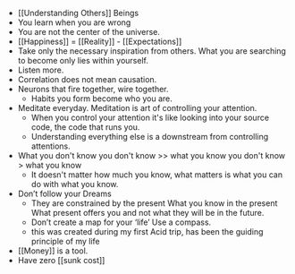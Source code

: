 - [[Understanding Others]] Beings
- You learn when you are wrong
- You are not the center of the universe.
- [[Happiness]] = [[Reality]] - [[Expectations]]
- Take only the necessary inspiration from others. What you are searching to become only lies within yourself.
- Listen more.
- Correlation does not mean causation.
- Neurons that fire together, wire together.
	- Habits you form become who you are.
- Meditate everyday. Meditation is art of controlling your attention.
	- When you control your attention it's like looking into your source code, the code that runs you.
	- Understanding everything else is a downstream from controlling attentions.
- What you don't know you don't know >>  what you know you don't know > what you know
	- It doesn't matter how much you know, what matters is what you can do with what you know.
- Don’t follow your Dreams
	- They are constrained by the present
	  What you know in the present
	  What present offers you
	  and not what they will be in the future.
	- Don’t create a map for your ‘life’
	  Use a compass.
	- this was created during my first Acid trip, has been the guiding principle of my life
- [[Money]] is a tool.
- Have zero [[sunk cost]]